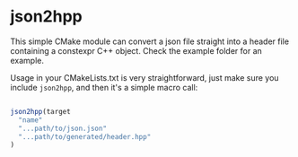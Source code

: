 # json2hpp
This simple CMake module can convert a json file straight into a header file containing a constexpr C++ object. Check the example folder for an example.

Usage in your CMakeLists.txt is very straightforward, just make sure you include `json2hpp`, and then it's a simple macro call:

```cmake

json2hpp(target
  "name" 
  "...path/to/json.json" 
  "...path/to/generated/header.hpp"
)

```
